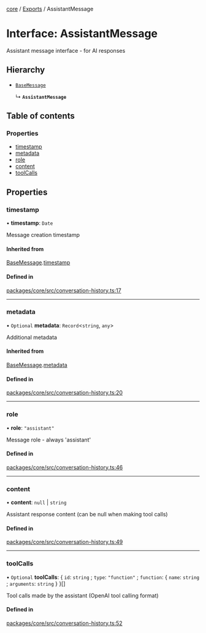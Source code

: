 <!-- 
 ⚠️  AUTO-GENERATED FILE - DO NOT EDIT MANUALLY
 This file is automatically generated by scripts/docs-generator.js
 To make changes, edit the source TypeScript files or update the generator script
-->

[core](../../) / [Exports](../modules) / AssistantMessage

# Interface: AssistantMessage

Assistant message interface - for AI responses

## Hierarchy

- [`BaseMessage`](BaseMessage)

  ↳ **`AssistantMessage`**

## Table of contents

### Properties

- [timestamp](AssistantMessage#timestamp)
- [metadata](AssistantMessage#metadata)
- [role](AssistantMessage#role)
- [content](AssistantMessage#content)
- [toolCalls](AssistantMessage#toolcalls)

## Properties

### timestamp

• **timestamp**: `Date`

Message creation timestamp

#### Inherited from

[BaseMessage](BaseMessage).[timestamp](BaseMessage#timestamp)

#### Defined in

[packages/core/src/conversation-history.ts:17](https://github.com/woojubb/robota/blob/a84ba23331912a89a9570280d5fa1a0292ba5c7a/packages/core/src/conversation-history.ts#L17)

___

### metadata

• `Optional` **metadata**: `Record`\<`string`, `any`\>

Additional metadata

#### Inherited from

[BaseMessage](BaseMessage).[metadata](BaseMessage#metadata)

#### Defined in

[packages/core/src/conversation-history.ts:20](https://github.com/woojubb/robota/blob/a84ba23331912a89a9570280d5fa1a0292ba5c7a/packages/core/src/conversation-history.ts#L20)

___

### role

• **role**: ``"assistant"``

Message role - always 'assistant'

#### Defined in

[packages/core/src/conversation-history.ts:46](https://github.com/woojubb/robota/blob/a84ba23331912a89a9570280d5fa1a0292ba5c7a/packages/core/src/conversation-history.ts#L46)

___

### content

• **content**: ``null`` \| `string`

Assistant response content (can be null when making tool calls)

#### Defined in

[packages/core/src/conversation-history.ts:49](https://github.com/woojubb/robota/blob/a84ba23331912a89a9570280d5fa1a0292ba5c7a/packages/core/src/conversation-history.ts#L49)

___

### toolCalls

• `Optional` **toolCalls**: \{ `id`: `string` ; `type`: ``"function"`` ; `function`: \{ `name`: `string` ; `arguments`: `string`  }  }[]

Tool calls made by the assistant (OpenAI tool calling format)

#### Defined in

[packages/core/src/conversation-history.ts:52](https://github.com/woojubb/robota/blob/a84ba23331912a89a9570280d5fa1a0292ba5c7a/packages/core/src/conversation-history.ts#L52)
